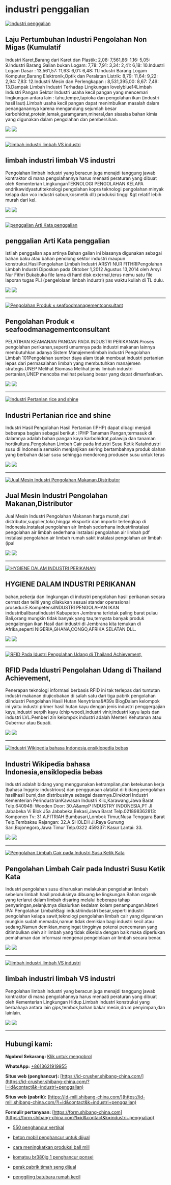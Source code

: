 # industri penggalian

<a href="https://swt.shibang-china.com/?l=id&img&k=industri+penggalian" target="_blank">![industri penggalian](http://static.shibang-china.com/all-800x300/1085.jpg)</a>

## Laju Pertumbuhan Industri Pengolahan Non Migas (Kumulatif
Industri Karet,Barang dari Karet dan Plastik: 2,08: 7,561,86: 1,16: 5,05: 9.Industri Barang Galian bukan Logam: 7,78: 7,91: 3,34: 2,41: 6,18: 10.Industri Logam Dasar : 13,561,57: 11,63: 6,01: 6,48: 11.Industri Barang Logam Komputer,Barang Elektronik,Optik dan Peralatan Listrik: 8,79: 11,64: 9,22: 2,94: 7,83: 12.Industri Mesin dan Perlengkapan : 8,531,395,00: 8,67: 7,49: 13.Dampak Limbah Industri Terhadap Lingkungan lovelyblue14Limbah Industri Pangan Sektor Industri usaha kecil pangan yang mencemari lingkungan antara lain : tahu,tempe,tapioka dan pengolahan ikan (industri hasil laut).Limbah usaha kecil pangan dapat menimbulkan masalah dalam penanganannya karena mengandung sejumlah besar karbohidrat,protein,lemak,garamgaram,mineral,dan sisasisa bahan kimia yang digunakan dalam pengolahan dan pembersihan.


<a href="https://whatsapp.shibangsoft.com/WhatsApp.php" target="_blank" title="WhatsApp">![](http://static.shibang-china.com/icon/whatsapp.png)</a> <a href="https://swt.shibang-china.com/?l=id&icon&k=industri+penggalian" target="_blank">![](http://static.shibang-china.com/icon/chat-id.png)</a>

---

<a href="https://swt.shibang-china.com/?l=id&img&k=industri+penggalian" target="_blank">![limbah industri limbah VS industri](http://static.shibang-china.com/all-800x300/1499.jpg)</a>

## limbah industri limbah VS industri
Pengolahan limbah industri yang beracun juga menajdi tanggung jawab kontraktor di mana pengolahannya harus menaati peraturan yang dibuat oleh Kementerian LingkunganTEKNOLOGI PENGOLAHAN KELAPA endrikawidyastutiteknologi pengolahan kopra teknologi pengolahan minyak kelapa dan vco industri sabun,kosmetik dll) produksi tinggi &gt relatif lebih murah dari kel.


<a href="https://whatsapp.shibangsoft.com/WhatsApp.php" target="_blank" title="WhatsApp">![](http://static.shibang-china.com/icon/whatsapp.png)</a> <a href="https://swt.shibang-china.com/?l=id&icon&k=industri+penggalian" target="_blank">![](http://static.shibang-china.com/icon/chat-id.png)</a>

---

<a href="https://swt.shibang-china.com/?l=id&img&k=industri+penggalian" target="_blank">![penggalian Arti Kata penggalian](http://static.shibang-china.com/all-800x300/1086.jpg)</a>

## penggalian Arti Kata penggalian
Istilah penggalian apa artinya Bahan galian ini biasanya digunakan sebagai bahan baku atau bahan penolong sektor industri maupun konstruksi.HasilPengolahan Limbah Industri ARSYI NUR FITHRIPengolahan Limbah Industri Diposkan pada Oktober 1,2012 Agustus 13,2014 oleh Arsyi Nur Fithri Bukabuka file lama di hard disk external,terus nemu satu file laporan tugas PLI (pengelolaan limbah industri) pas waktu kuliah di TL dulu.


<a href="https://whatsapp.shibangsoft.com/WhatsApp.php" target="_blank" title="WhatsApp">![](http://static.shibang-china.com/icon/whatsapp.png)</a> <a href="https://swt.shibang-china.com/?l=id&icon&k=industri+penggalian" target="_blank">![](http://static.shibang-china.com/icon/chat-id.png)</a>

---

<a href="https://swt.shibang-china.com/?l=id&img&k=industri+penggalian" target="_blank">![Pengolahan Produk « seafoodmanagementconsultant](http://static.shibang-china.com/all-800x300/1493.jpg)</a>

## Pengolahan Produk « seafoodmanagementconsultant
PELATIHAN KEAMANAN PANGAN PADA INDUSTRI PERIKANAN.Proses pengolahan perikanan,seperti umumnya pada industri makanan lainnya membutuhkan adanya Sistem Manajemenlimbah industri Pengolahan Limbah 101Pengolahan sumber daya alam tidak membuat industri pertanian lepas dari permasalahan limbah yang membutuhkan manajemen strategis.UNEP Melihat Biomasa Melihat jenis limbah industri pertanian,UNEP mencoba melihat peluang besar yang dapat dimanfaatkan.


<a href="https://whatsapp.shibangsoft.com/WhatsApp.php" target="_blank" title="WhatsApp">![](http://static.shibang-china.com/icon/whatsapp.png)</a> <a href="https://swt.shibang-china.com/?l=id&icon&k=industri+penggalian" target="_blank">![](http://static.shibang-china.com/icon/chat-id.png)</a>

---

<a href="https://swt.shibang-china.com/?l=id&img&k=industri+penggalian" target="_blank">![Industri Pertanian rice and shine](http://static.shibang-china.com/all-800x300/741.jpg)</a>

## Industri Pertanian rice and shine
Industri Hasil Pengolahan Hasil Pertanian (IPHP) dapat dibagi menjadi beberapa bagian sebagai berikut : IPHP Tanaman Pangan,termasuk di dalamnya adalah bahan pangan kaya karbohidrat,palawija dan tanaman hortikultura.Pengolahan Limbah Cair pada Industri Susu Ketik KataIndustri susu di Indonesia semakin menjanjikan seiring bertambahnya produk olahan yang berbahan dasar susu sehingga mendorong produsen susu untuk terus


<a href="https://whatsapp.shibangsoft.com/WhatsApp.php" target="_blank" title="WhatsApp">![](http://static.shibang-china.com/icon/whatsapp.png)</a> <a href="https://swt.shibang-china.com/?l=id&icon&k=industri+penggalian" target="_blank">![](http://static.shibang-china.com/icon/chat-id.png)</a>

---

<a href="https://swt.shibang-china.com/?l=id&img&k=industri+penggalian" target="_blank">![Jual Mesin Industri Pengolahan Makanan,Distributor](http://static.shibang-china.com/all-800x300/447.jpg)</a>

## Jual Mesin Industri Pengolahan Makanan,Distributor
Jual Mesin Industri Pengolahan Makanan harga murah,dari distributor,supplier,toko,hingga eksportir dan importir terlengkap di Indonesia.instalasi pengolahan air limbah sederhana industriinstalasi pengolahan air limbah sederhana instalasi pengolahan air limbah pdf instalasi pengolahan air limbah rumah sakit instalasi pengolahan air limbah (ipal


<a href="https://whatsapp.shibangsoft.com/WhatsApp.php" target="_blank" title="WhatsApp">![](http://static.shibang-china.com/icon/whatsapp.png)</a> <a href="https://swt.shibang-china.com/?l=id&icon&k=industri+penggalian" target="_blank">![](http://static.shibang-china.com/icon/chat-id.png)</a>

---

<a href="https://swt.shibang-china.com/?l=id&img&k=industri+penggalian" target="_blank">![HYGIENE DALAM INDUSTRI PERIKANAN](http://static.shibang-china.com/all-800x300/357.jpg)</a>

## HYGIENE DALAM INDUSTRI PERIKANAN
bahan,pekerja dan lingkungan di industri pengolahan hasil perikanan secara cermat dan teliti yang dilakukan sesuai standar operasional prosedur.E.KompetensiINDUSTRI PENGOLAHAN IKAN industribalibaratIndustri Kabupaten Jembrana terletak paling barat pulau Bali,orang mungkin tidak banyak yang tau,ternyata banyak produk pengalengan ikan Hasil dari industri di Jembrana kita temukan di Afrika,seperti NIGERIA,GHANA,CONGO,AFRIKA SELATAN DLL.


<a href="https://whatsapp.shibangsoft.com/WhatsApp.php" target="_blank" title="WhatsApp">![](http://static.shibang-china.com/icon/whatsapp.png)</a> <a href="https://swt.shibang-china.com/?l=id&icon&k=industri+penggalian" target="_blank">![](http://static.shibang-china.com/icon/chat-id.png)</a>

---

<a href="https://swt.shibang-china.com/?l=id&img&k=industri+penggalian" target="_blank">![RFID Pada Idustri Pengolahan Udang di Thailand Achievement,](http://static.shibang-china.com/all-800x300/828.jpg)</a>

## RFID Pada Idustri Pengolahan Udang di Thailand Achievement,
Penerapan teknologi informasi berbasis RFID ini tak terlepas dari tuntutan industri makanan diujicobakan di salah satu dari tiga pabrik pengolahan diIndustri Pengolahan Hasil Hutan Nenytriana&#39s BlogDalam kelompok ini yaitu industri primer hasil hutan kayu dengan jenis industri penggergajian kayu,industri serpih kayu (chip wood),industri vinir,industri kayu lapis dan industri LVL.Pemberi zin kelompok industri adalah Menteri Kehutanan atau Gubernur atau Bupati.


<a href="https://whatsapp.shibangsoft.com/WhatsApp.php" target="_blank" title="WhatsApp">![](http://static.shibang-china.com/icon/whatsapp.png)</a> <a href="https://swt.shibang-china.com/?l=id&icon&k=industri+penggalian" target="_blank">![](http://static.shibang-china.com/icon/chat-id.png)</a>

---

<a href="https://swt.shibang-china.com/?l=id&img&k=industri+penggalian" target="_blank">![Industri Wikipedia bahasa Indonesia,ensiklopedia bebas](http://static.shibang-china.com/all-800x300/1171.jpg)</a>

## Industri Wikipedia bahasa Indonesia,ensiklopedia bebas
Industri adalah bidang yang menggunakan ketrampilan,dan ketekunan kerja (bahasa Inggris: industrious) dan penggunaan alatalat di bidang pengolahan hasilhasil bumi,dan distribusinya sebagai dasarnya.Direktori Industri Kementerian PerindustrianKawasan Industri Kiic,Karawang,Jawa Barat Telp.640948: Wooden Door: 30.A&ampP INDUSTRY INDONESIA,PT Jl Jababeka Vi Blok J5a Jababeka,Bekasi,Jawa Barat Telp.021898362813: Komponen Tv: 31.A.FITRIAH Bumbasari,Lombok Timur,Nusa Tenggara Barat Telp.Tembakau Rajangan: 32.A.SHOLEH Jl.Raya Gunung Sari,Bojonegoro,Jawa Timur Telp.0322 459337: Kasur Lantai: 33.


<a href="https://whatsapp.shibangsoft.com/WhatsApp.php" target="_blank" title="WhatsApp">![](http://static.shibang-china.com/icon/whatsapp.png)</a> <a href="https://swt.shibang-china.com/?l=id&icon&k=industri+penggalian" target="_blank">![](http://static.shibang-china.com/icon/chat-id.png)</a>

---

<a href="https://swt.shibang-china.com/?l=id&img&k=industri+penggalian" target="_blank">![Pengolahan Limbah Cair pada Industri Susu Ketik Kata](http://static.shibang-china.com/all-800x300/845.jpg)</a>

## Pengolahan Limbah Cair pada Industri Susu Ketik Kata
Industri pengolahan susu diharuskan melakukan pengolahan limbah sebelum limbah hasil produksinya dibuang ke lingkungan.Bahan organik yang terlarut dalam limbah disaring melalui beberapa tahap penyaringan,selanjutnya disalurkan kedalam kolam penampungan.Materi IPA: Pengolahan LimbahBagi industriindustri besar,seperti industri pengolahan kelapa sawit,teknologi pengolahan limbah cair yang digunakan mungkin sudah memadai,namun tidak demikian bagi industri kecil atau sedang.Namun demikian,mengingat tingginya potensi pencemaran yang ditimbulkan oleh air limbah yang tidak dikelola dengan baik maka diperlukan pemahaman dan informasi mengenai pengelolaan air limbah secara benar.


<a href="https://whatsapp.shibangsoft.com/WhatsApp.php" target="_blank" title="WhatsApp">![](http://static.shibang-china.com/icon/whatsapp.png)</a> <a href="https://swt.shibang-china.com/?l=id&icon&k=industri+penggalian" target="_blank">![](http://static.shibang-china.com/icon/chat-id.png)</a>

---

<a href="https://swt.shibang-china.com/?l=id&img&k=industri+penggalian" target="_blank">![limbah industri limbah VS industri](http://static.shibang-china.com/all-800x300/22.jpg)</a>

## limbah industri limbah VS industri
Pengolahan limbah industri yang beracun juga menajdi tanggung jawab kontraktor di mana pengolahannya harus menaati peraturan yang dibuat oleh Kementerian Lingkungan Hidup.Limbah industri konstruksi yang berbahaya antara lain gips,tembok,bahan bakar mesin,drum penyimpan,dan lainlain.

<a href="https://whatsapp.shibangsoft.com/WhatsApp.php" target="_blank" title="WhatsApp">![](http://static.shibang-china.com/icon/whatsapp.png)</a> <a href="https://swt.shibang-china.com/?l=id&icon&k=industri+penggalian" target="_blank">![](http://static.shibang-china.com/icon/chat-id.png)</a>

---
## Hubungi kami:

**Ngobrol Sekarang:** [Klik untuk mengobrol](https://swt.shibang-china.com?l=id&contact&k=industri+penggalian)

**WhatsApp:**  [+8613621919955](https://whatsapp.shibangsoft.com/WhatsApp.php)

**Situs web (penghancur):** [https://id-crusher.shibang-china.com/](https://id-crusher.shibang-china.com/?l=id&contact&k=industri+penggalian)

**Situs web (pabrik):** [https://id-mill.shibang-china.com/](https://id-mill.shibang-china.com/?l=id&contact&k=industri+penggalian)

**Formulir pertanyaan:** [https://form.shibang-china.com](https://form.shibang-china.com?l=id&contact&k=industri+penggalian)

* [550 penghancur vertikal](../35/550%20penghancur%20vertikal.md)

* [beton mobil penghancur untuk dijual](../33/beton%20mobil%20penghancur%20untuk%20dijual.md)

* [cara meningkatkan produksi ball mill](../31/cara%20meningkatkan%20produksi%20ball%20mill.md)

* [komatsu br380jg 1 penghancur ponsel](../35/komatsu%20br380jg%201%20penghancur%20ponsel.md)

* [perak pabrik timah seng dijual](../35/perak%20pabrik%20timah%20seng%20dijual.md)

* [penggiling batubara rumah kecil](../32/penggiling%20batubara%20rumah%20kecil.md)